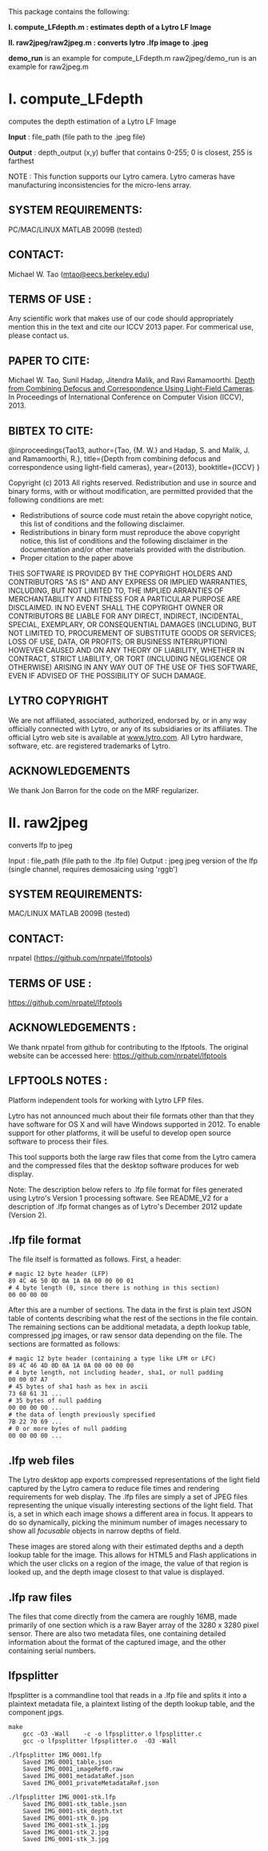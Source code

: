This package contains the following:

**I.  compute_LFdepth.m   : estimates depth of a Lytro LF Image**

**II. raw2jpeg/raw2jpeg.m : converts lytro .lfp image to .jpeg**


**demo_run** is an example for compute_LFdepth.m
raw2jpeg/demo_run is an example for raw2jpeg.m



# I. compute_LFdepth
computes the depth estimation of a Lytro LF Image

**Input**  : file_path    (file path to the .jpeg file)

**Output** : depth_output (x,y) buffer that contains 0-255; 0 is closest, 255 is farthest

NOTE   : This function supports our Lytro camera. Lytro cameras have manufacturing inconsistencies for the micro-lens array.

## SYSTEM REQUIREMENTS:
PC/MAC/LINUX
MATLAB 2009B (tested)

## CONTACT:
Michael W. Tao (mtao@eecs.berkeley.edu)

## TERMS OF USE : 
Any scientific work that makes use of our code should appropriately mention this in the text and cite our ICCV 2013 paper. For commerical use, please contact us.

## PAPER TO CITE:
Michael W. Tao, Sunil Hadap, Jitendra Malik, and Ravi Ramamoorthi. [Depth
from Combining Defocus and Correspondence Using Light-Field Cameras](http://graphics.berkeley.edu/papers/Tao-DFC-2013-12/). In Proceedings of International Conference on Computer Vision (ICCV), 2013.

## BIBTEX TO CITE:
@inproceedings{Tao13,
author={Tao, {M. W.} and Hadap, S. and Malik, J. and Ramamoorthi, R.},
title={Depth from combining defocus and correspondence using light-field cameras},
year={2013},
booktitle={ICCV}
}

Copyright (c) 2013 All rights reserved.
Redistribution and use in source and binary forms, with or without modification, are permitted provided that the following conditions are met:

* Redistributions of source code must retain the above copyright notice, this list of conditions and the following disclaimer.
* Redistributions in binary form must reproduce the above copyright notice, this list of conditions and the following disclaimer in the documentation and/or other materials provided with the distribution.
* Proper citation to the paper above

THIS SOFTWARE IS PROVIDED BY THE COPYRIGHT HOLDERS AND CONTRIBUTORS "AS IS" AND ANY EXPRESS OR IMPLIED WARRANTIES, INCLUDING, BUT NOT LIMITED TO, THE IMPLIED  ARRANTIES OF MERCHANTABILITY AND FITNESS FOR A PARTICULAR PURPOSE ARE DISCLAIMED. IN NO EVENT SHALL THE COPYRIGHT OWNER OR CONTRIBUTORS BE LIABLE FOR ANY DIRECT, INDIRECT, INCIDENTAL, SPECIAL, EXEMPLARY, OR CONSEQUENTIAL DAMAGES (INCLUDING, BUT NOT LIMITED TO, PROCUREMENT OF SUBSTITUTE GOODS OR SERVICES; LOSS OF USE, DATA, OR PROFITS; OR BUSINESS INTERRUPTION) HOWEVER CAUSED AND ON ANY THEORY OF LIABILITY, WHETHER IN CONTRACT, STRICT LIABILITY, OR TORT (INCLUDING NEGLIGENCE OR OTHERWISE) ARISING IN ANY WAY OUT OF THE USE OF THIS SOFTWARE, EVEN IF ADVISED OF THE POSSIBILITY OF SUCH DAMAGE.


## LYTRO COPYRIGHT
We are not affiliated, associated, authorized, endorsed by, or in any way officially connected with Lytro, or any of its subsidiaries or its affiliates. The official Lytro web site is available at www.lytro.com. All Lytro hardware, software, etc. are registered trademarks of Lytro.

## ACKNOWLEDGEMENTS
We thank Jon Barron for the code on the MRF regularizer.





#  II. raw2jpeg
converts lfp to jpeg

Input  : file_path    (file path to the .lfp file)
Output : jpeg         jpeg version of the lfp
                      (single channel, requires demosaicing using 'rggb')

## SYSTEM REQUIREMENTS:
MAC/LINUX
MATLAB 2009B (tested)

## CONTACT:
nrpatel (https://github.com/nrpatel/lfptools)

## TERMS OF USE : 
https://github.com/nrpatel/lfptools

## ACKNOWLEDGEMENTS :
We thank nrpatel from github for contributing to the lfptools. The original
website can be accessed here: https://github.com/nrpatel/lfptools

## LFPTOOLS NOTES :
Platform independent tools for working with Lytro LFP files.

Lytro has not announced much about their file formats other than that they have software for OS X and will have Windows supported in 2012.  To enable support for other platforms, it will be useful to develop open source software to process their files.

This tool supports both the large raw files that come from the Lytro camera and the compressed files that the desktop software produces for web display.

Note: The description below refers to .lfp file format for files generated using Lytro's Version 1 processing software. See README_V2 for a description of .lfp format changes as of Lytro's December 2012 update (Version 2).

## .lfp file format

The file itself is formatted as follows.  First, a header:

    # magic 12 byte header (LFP)
    89 4C 46 50 0D 0A 1A 0A 00 00 00 01
    # 4 byte length (0, since there is nothing in this section)
    00 00 00 00

After this are a number of sections.  The data in the first is plain text JSON table of contents describing what the rest of the sections in the file contain.  The remaining sections can be additional metadata, a depth lookup table, compressed jpg images, or raw sensor data depending on the file. The sections are formatted as follows:

    # magic 12 byte header (containing a type like LFM or LFC)
    89 4C 46 4D 0D 0A 1A 0A 00 00 00 00
    # 4 byte length, not including header, sha1, or null padding
    00 00 07 A7
    # 45 bytes of sha1 hash as hex in ascii
    73 68 61 31 ...
    # 35 bytes of null padding
    00 00 00 00 ...
    # the data of length previously specified
    7B 22 70 69 ...
    # 0 or more bytes of null padding
    00 00 00 00 ...

## .lfp web files

The Lytro desktop app exports compressed representations of the light field captured by the Lytro camera to reduce file times and rendering requirements for web display.  The .lfp files are simply a set of JPEG files representing the unique visually interesting sections of the light field.  That is, a set in which each image shows a different area in focus.  It appears to do so dynamically, picking the minimum number of images necessary to show all *focusable* objects in narrow depths of field.

These images are stored along with their estimated depths and a depth lookup
table for the image.  This allows for HTML5 and Flash applications in which the
user clicks on a region of the image, the value of that region is looked up,
and the depth image closest to that value is displayed.

## .lfp raw files

The files that come directly from the camera are roughly 16MB, made primarily of one section which is a raw Bayer array of the 3280 x 3280 pixel sensor. There are also two metadata files, one containing detailed information about the format of the captured image, and the other containing serial numbers.

## lfpsplitter

lfpsplitter is a commandline tool that reads in a .lfp file and splits it into a plaintext metadata file, a plaintext listing of the depth lookup table, and the component jpgs.

    make
        gcc -O3 -Wall    -c -o lfpsplitter.o lfpsplitter.c
        gcc -o lfpsplitter lfpsplitter.o  -O3 -Wall 

    ./lfpsplitter IMG_0001.lfp
        Saved IMG_0001_table.json
        Saved IMG_0001_imageRef0.raw
        Saved IMG_0001_metadataRef.json
        Saved IMG_0001_privateMetadataRef.json

    ./lfpsplitter IMG_0001-stk.lfp
        Saved IMG_0001-stk_table.json
        Saved IMG_0001-stk_depth.txt
        Saved IMG_0001-stk_0.jpg
        Saved IMG_0001-stk_1.jpg
        Saved IMG_0001-stk_2.jpg
        Saved IMG_0001-stk_3.jpg
